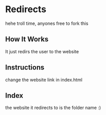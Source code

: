 # Redirects
hehe troll time, anyones free to fork this

## How It Works
It just redirs the user to the website

## Instructions
change the website link in index.html

## Index
the website it redirects to is the folder name :)
